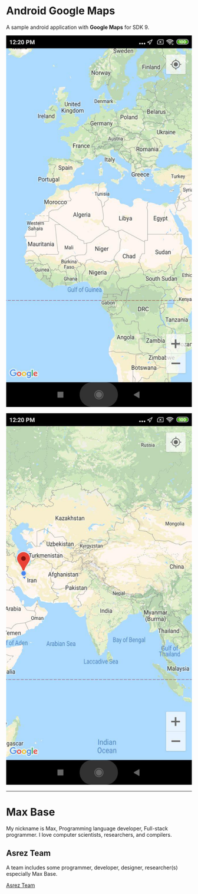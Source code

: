 # Android Google Maps

A sample android application with **Google Maps** for SDK 9.

![Android Google Maps](screenshot/1.jpg)

![Android Google Maps](screenshot/2.jpg)

---------

# Max Base

My nickname is Max, Programming language developer, Full-stack programmer. I love computer scientists, researchers, and compilers.

## Asrez Team

A team includes some programmer, developer, designer, researcher(s) especially Max Base.

[Asrez Team](https://www.asrez.com/)
